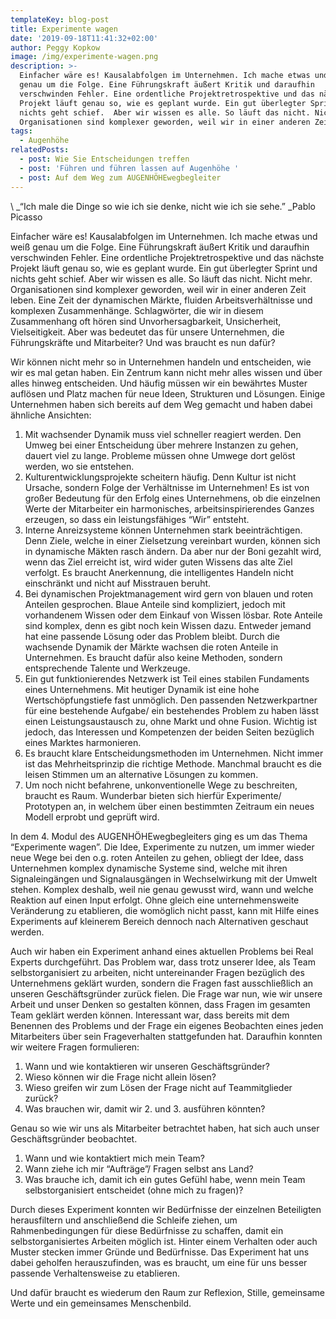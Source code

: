 ```yaml
---
templateKey: blog-post
title: Experimente wagen
date: '2019-09-18T11:41:32+02:00'
author: Peggy Kopkow
image: /img/experimente-wagen.png
description: >-
  Einfacher wäre es! Kausalabfolgen im Unternehmen. Ich mache etwas und weiß
  genau um die Folge. Eine Führungskraft äußert Kritik und daraufhin
  verschwinden Fehler. Eine ordentliche Projektretrospektive und das nächste
  Projekt läuft genau so, wie es geplant wurde. Ein gut überlegter Sprint und
  nichts geht schief.  Aber wir wissen es alle. So läuft das nicht. Nicht mehr.
  Organisationen sind komplexer geworden, weil wir in einer anderen Zeit leben.
tags:
  - Augenhöhe
relatedPosts:
  - post: Wie Sie Entscheidungen treffen
  - post: 'Führen und führen lassen auf Augenhöhe '
  - post: Auf dem Weg zum AUGENHÖHEwegbegleiter
---
```

\    _“Ich male die Dinge so wie ich sie denke, nicht wie ich sie sehe.”
                                                                  _Pablo Picasso

Einfacher wäre es! Kausalabfolgen im Unternehmen. Ich mache etwas und weiß genau um die Folge. Eine Führungskraft äußert Kritik und daraufhin verschwinden Fehler. Eine ordentliche Projektretrospektive und das nächste Projekt läuft genau so, wie es geplant wurde. Ein gut überlegter Sprint und nichts geht schief.  Aber wir wissen es alle. So läuft das nicht. Nicht mehr. Organisationen sind komplexer geworden, weil wir in einer anderen Zeit leben. Eine Zeit der dynamischen Märkte, fluiden Arbeitsverhältnisse und komplexen Zusammenhänge. Schlagwörter, die wir in diesem Zusammenhang oft hören sind Unvorhersagbarkeit, Unsicherheit, Vielseitigkeit. Aber was bedeutet das für unsere Unternehmen, die Führungskräfte und Mitarbeiter? Und was braucht es nun dafür?

Wir können nicht mehr so in Unternehmen handeln und entscheiden, wie wir es mal getan haben. Ein Zentrum kann nicht mehr alles wissen und über alles hinweg entscheiden. Und häufig müssen wir ein bewährtes Muster auflösen und Platz machen für neue Ideen, Strukturen und Lösungen. Einige Unternehmen haben sich bereits auf dem Weg gemacht und haben dabei ähnliche Ansichten:

1. Mit wachsender Dynamik muss viel schneller reagiert werden. Den Umweg bei einer Entscheidung über mehrere Instanzen zu gehen, dauert viel zu lange. Probleme müssen ohne Umwege dort gelöst werden, wo sie entstehen. 
2. Kulturentwicklungsprojekte scheitern häufig. Denn Kultur ist nicht Ursache, sondern Folge der Verhältnisse im Unternehmen! Es ist von großer Bedeutung für den Erfolg eines Unternehmens, ob die einzelnen Werte der Mitarbeiter ein harmonisches, arbeitsinspirierendes Ganzes erzeugen, so dass ein leistungsfähiges “Wir” entsteht.
3. Interne Anreizsysteme können Unternehmen stark beeinträchtigen. Denn Ziele, welche in einer Zielsetzung vereinbart wurden, können sich in dynamische Mäkten rasch ändern. Da aber nur der Boni gezahlt wird, wenn das Ziel erreicht ist, wird wider guten Wissens das alte Ziel verfolgt. Es braucht Anerkennung, die intelligentes Handeln nicht einschränkt und nicht auf Misstrauen beruht. 
4. Bei dynamischen Projektmanagement wird gern von blauen und roten Anteilen gesprochen. Blaue Anteile sind kompliziert, jedoch mit vorhandenem Wissen oder dem Einkauf von Wissen lösbar. Rote Anteile sind komplex, denn es gibt noch kein Wissen dazu. Entweder jemand hat eine passende Lösung oder das Problem bleibt. Durch die wachsende Dynamik der Märkte wachsen die roten Anteile in Unternehmen. Es braucht dafür also keine Methoden, sondern entsprechende Talente und Werkzeuge.
5. Ein gut funktionierendes Netzwerk ist Teil eines stabilen Fundaments eines Unternehmens. Mit heutiger Dynamik ist eine hohe Wertschöpfungstiefe fast unmöglich. Den passenden Netzwerkpartner für eine bestehende Aufgabe/ ein bestehendes Problem zu haben lässt einen Leistungsaustausch zu, ohne Markt und ohne Fusion. Wichtig ist jedoch, das Interessen und Kompetenzen der beiden Seiten bezüglich eines Marktes harmonieren.
6. Es braucht klare Entscheidungsmethoden im Unternehmen. Nicht immer ist das Mehrheitsprinzip die richtige Methode. Manchmal braucht es die leisen Stimmen um an alternative Lösungen zu kommen. 
7. Um noch nicht befahrene, unkonventionelle Wege zu beschreiten, braucht es Raum. Wunderbar bieten sich hierfür Experimente/ Prototypen an, in welchem über einen bestimmten Zeitraum ein neues Modell erprobt und geprüft wird.

In dem 4. Modul des AUGENHÖHEwegbegleiters ging es um das Thema “Experimente wagen”. Die Idee, Experimente zu nutzen, um immer wieder neue Wege bei den o.g. roten Anteilen zu gehen, obliegt der Idee, dass Unternehmen komplex dynamische Systeme sind, welche mit ihren Signaleingängen und Signalausgängen in Wechselwirkung mit der Umwelt stehen. Komplex deshalb, weil nie genau gewusst wird, wann und welche Reaktion auf einen Input erfolgt. Ohne gleich eine unternehmensweite Veränderung zu etablieren, die womöglich nicht passt, kann mit Hilfe eines Experiments auf kleinerem Bereich dennoch nach Alternativen geschaut werden. 

Auch wir haben ein Experiment anhand eines aktuellen Problems bei Real Experts durchgeführt. Das Problem war, dass trotz unserer Idee, als Team selbstorganisiert zu arbeiten, nicht untereinander Fragen bezüglich des Unternehmens geklärt wurden, sondern die Fragen fast ausschließlich an unseren Geschäftsgründer zurück fielen. Die Frage war nun, wie wir unsere Arbeit und unser Denken so gestalten können, dass Fragen im gesamten Team geklärt werden können. Interessant war, dass bereits mit dem Benennen des Problems und der Frage ein eigenes Beobachten eines jeden Mitarbeiters über sein Frageverhalten stattgefunden hat. Daraufhin konnten wir weitere Fragen formulieren:

1. Wann und wie kontaktieren wir unseren Geschäftsgründer?
2. Wieso können wir die Frage nicht allein lösen?
3. Wieso greifen wir zum Lösen der Frage nicht auf Teammitglieder zurück?
4. Was brauchen wir, damit wir 2. und 3. ausführen könnten?

Genau so wie wir uns als Mitarbeiter betrachtet haben, hat sich auch unser Geschäftsgründer beobachtet.

1. Wann und wie kontaktiert mich mein Team?
2. Wann ziehe ich mir “Aufträge”/ Fragen selbst ans Land?
3. Was brauche ich, damit ich ein gutes Gefühl habe, wenn mein Team selbstorganisiert entscheidet (ohne mich zu fragen)?

Durch dieses Experiment konnten wir Bedürfnisse der einzelnen Beteiligten herausfiltern und anschließend die Schleife ziehen, um Rahmenbedingungen für diese Bedürfnisse zu schaffen, damit ein selbstorganisiertes Arbeiten möglich ist. Hinter einem Verhalten oder auch Muster stecken immer Gründe und Bedürfnisse. Das Experiment hat uns dabei geholfen herauszufinden, was es braucht, um eine für uns besser passende Verhaltensweise zu etablieren.

Und dafür braucht es wiederum den Raum zur Reflexion, Stille, gemeinsame Werte und ein gemeinsames Menschenbild.
